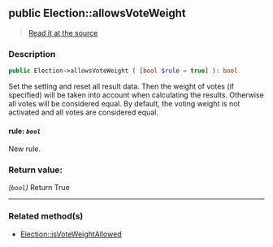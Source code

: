 ## public Election::allowsVoteWeight

> [Read it at the source](https://github.com/julien-boudry/Condorcet/blob/master/src/Election.php#L302)

### Description    

```php
public Election->allowsVoteWeight ( [bool $rule = true] ): bool
```

Set the setting and reset all result data.
Then the weight of votes (if specified) will be taken into account when calculating the results. Otherwise all votes will be considered equal.
By default, the voting weight is not activated and all votes are considered equal.
    

#### **rule:** *`bool`*   
New rule.    


### Return value:   

*(`bool`)* Return True


---------------------------------------

### Related method(s)      

* [Election::isVoteWeightAllowed](/Docs/ApiReferences/Election%20Class/public%20Election--isVoteWeightAllowed.md)    
